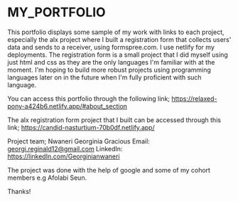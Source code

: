 # MY_PORTFOLIO

This portfolio displays some sample of my work with links to each project, especially the alx project where I built a registration form that collects users' data and sends to a receiver, using formspree.com.
I use netlify for my deployments. The registration form is a small project that I did myself using just html and css as they are the only languages I'm familiar with at the moment. I'm hoping to build more robust projects using programming languages later on in the future when I'm fully proficient with such language.

You can access this portfolio through the following link;
https://relaxed-pony-a424b6.netlify.app/#about_section

The alx registration form project that I built can be accessed through this link;
https://candid-nasturtium-70b0df.netlify.app/

Project team;
Nwaneri Georginia Gracious 
Email: georgi.reginald12@gmail.com
LinkedIn: https://linkedIn.com/Georginianwaneri

The project was done with the help of google and some of my cohort members e.g Afolabi Seun.

Thanks!
